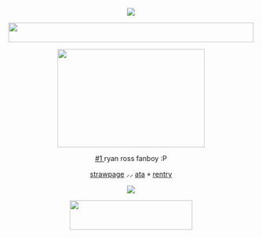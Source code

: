<p align="center"> <dir="auto"> <img src="https://komarev.com/ghpvc/?username=clovxers&label=:3&color=0055D5&style=plastic"> </dir> </p>
<p align="center"> <img src=https://pix.crd.co/assets/images/gallery05/b0f7aa34.gif?v height="40" width="500"> </p>
  <p align="center"> <img src=https://pix.crd.co/assets/images/gallery16/babfead2.gif?v height="200" width="300">
<p align="center"> <ins> #1 </ins>	ryan ross fanboy :P </p>
   <p align="center"> <a href="https://thepetewentzz.straw.page/">strawpage</a> ⸝⸝ <a href="https://flvttrdsh.atabook.org/">ata</a> ⌖ <a href="https://rentry.co/mych3mz">rentry</a>
  <div>
   <p align="center"> <img src=https://blinkies.cafe/b/display/0038-exitbutton2.gif> </p>
   
<p align="center" dir="auto"> <img src="https://spotify-github-profile.kittinanx.com/api/view?uid=31dnbrq33dernxlkwbvsoee7w6py&cover_image=true&theme=natemoo-re&show_offline=false&background_color=121212&interchange=false&bar_color=f4f2ec&bar_color_cover=false)](https://github.com/kittinan/spotify-github-profile)" height="60" width="250"></a>
